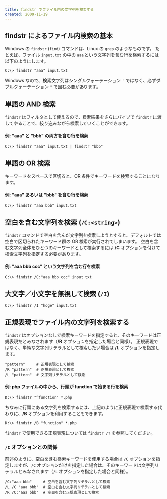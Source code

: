 ```yaml
---
title: findstr でファイル内の文字列を検索する
created: 2009-11-19
---
```


findstr によるファイル内検索の基本
----

Windows の `findstr` (`find`) コマンドは、Linux の `grep` のようなものです。
たとえば、ファイル `input.txt` の中の `aaa` という文字列を含む行を検索するには以下のようにします。

```
C:\> findstr "aaa" input.txt
```

Windows なので、検索文字列はシングルクォーテーション `'` ではなく、必ずダブルクォーテーション `"` で囲む必要があります。


単語の AND 検索
----

`findstr` はフィルタとして使えるので、検索結果をさらにパイプで `findstr` に渡してやることで、絞り込みながら検索していくことができます。

#### 例: "aaa" と "bbb" の両方を含む行を検索

```
C:\> findstr "aaa" input.txt | findstr "bbb"
```


単語の OR 検索
----

キーワードをスペースで区切ると、OR 条件でキーワードを検索することになります。

#### 例: "aaa" あるいは "bbb" を含む行を検索

```
C:\> findstr "aaa bbb" input.txt
```


空白を含む文字列を検索 (`/C:<string>`)
----

`findstr` コマンドで空白を含んだ文字列を検索しようとすると、デフォルトでは空白で区切られたキーワード群の OR 検索が実行されてしまいます。
空白を含む文字列全体をひとつのキーワードとして検索するには **/C** オプションを付けて検索文字列を指定する必要があります。

#### 例: "aaa bbb ccc" という文字列を含む行を検索

```
C:\> findstr /C:"aaa bbb ccc" input.txt
```


大文字／小文字を無視して検索 (`/I`)
----

```
C:\> findstr /I "hoge" input.txt
```


正規表現でファイル内の文字列を検索する
----

`findstr` はオプションなしで検索キーワードを指定すると、そのキーワードは正規表現だとみなされます（**/R** オプションを指定した場合と同様）。
正規表現ではなく、単純な文字列リテラルとして検索したい場合は **/L** オプションを指定します。

```
"pattern"     # 正規表現として検索
/R "pattern"  # 正規表現として検索
/L "pattern"  # 文字列リテラルとして検索
```

#### 例: php ファイルの中から、行頭が function で始まる行を検索

```
D:\> findstr "^function" *.php
```

ちなみに行頭にある文字列を検索するには、上記のように正規表現で検索する代わりに、**/B** オプションを利用することもできます。

```
D:\> findstr /B "function" *.php
```

`findstr` で使用できる正規表現については `findstr /?` を参照してください。

### `/C` オプションとの関係

前述のように、空白を含む検索キーワードを使用する場合は `/C` オプションを指定しますが、`/C` オプションだけを指定した場合は、そのキーワードは文字列リテラルとみなされます（`/L` オプションを指定した場合と同様）。

```
/C:"aaa bbb"     # 空白を含む文字列リテラルとして検索
/L /C "aaa bbb"  # 空白を含む文字列リテラルとして検索
/R /C:"aaa bbb"  # 空白を含む正規表現として検索
```

